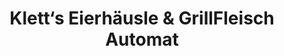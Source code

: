 ---
title: "Klett‘s Eierhäusle & GrillFleisch Automat"
url: /messkirch/klett-s-eierhaeusle-und-grillfleisch-automat/
shop: Hofladen
---